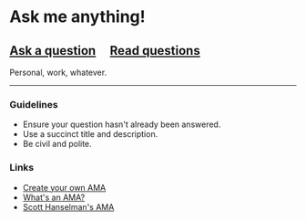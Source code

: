 # Ask me anything!

## [Ask a question](../../issues/new) &nbsp;&nbsp;&nbsp; [Read questions](../../issues?utf8=%E2%9C%93&q=is%3Aissue%20is%3Aclosed%20sort%3Aupdated-desc%20-label%3Ahidden)

Personal, work, whatever.

---

### Guidelines

- Ensure your question hasn't already been answered.
- Use a succinct title and description.
- Be civil and polite.

### Links

- [Create your own AMA](https://github.com/sindresorhus/amas/blob/master/create-ama.md)
- [What's an AMA?](https://en.wikipedia.org/wiki/Reddit#IAmA_and_AMA)
- [Scott Hanselman's AMA](https://github.com/shanselman/ama)
